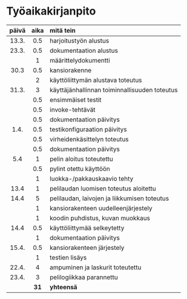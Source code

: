 # Työaikakirjanpito

| päivä | aika | mitä tein  |
| :----:|:----:| :-----|
| 13.3. | 0.5  | harjoitustyön alustus   |
| 23.3. | 0.5  | dokumentaation alustus  |
|       | 1    | määrittelydokumentti    |
| 30.3  | 0.5  | kansiorakenne  |
|       | 2    | käyttöliittymän alustava toteutus  |
| 31.3. | 3    | käyttäjänhallinnan toiminnallisuuden toteutus  |
|       | 0.5  | ensimmäiset testit  |
|       | 0.5  | invoke-tehtävät  |
|       | 0.5  | dokumentaation päivitys  |
|  1.4. | 0.5  | testikonfiguraation päivitys  |
|       | 0.5  | virheidenkäsittelyn toteutus  |
|       | 0.5  | dokumentaation päivitys  |
|  5.4  | 1  | pelin aloitus toteutettu  |
|       | 0.5  | pylint otettu käyttöön  |
|       | 1  | luokka-/pakkauskaavio tehty  |
|  13.4  | 1  | pelilaudan luomisen toteutus aloitettu  |
|  14.4  | 5  | pelilaudan, laivojen ja liikkumisen toteutus  |
|       | 1  | kansiorakenteen uudelleenjärjestely  |
|       | 1  | koodin puhdistus, kuvan muokkaus  |
|  14.4  | 0.5  | käyttöliittymää selkeytetty  |
|       | 1  | dokumentaation päivitys  |
|  15.4. | 0.5  | kansiorakenteen järjestely  |
|       | 1  | testien lisäys  |
|  22.4. | 4  | ampuminen ja laskurit toteutettu  |
|  23.4. | 3  | pelilogiikkaa parannettu  |
|       | **31**| **yhteensä**            |
